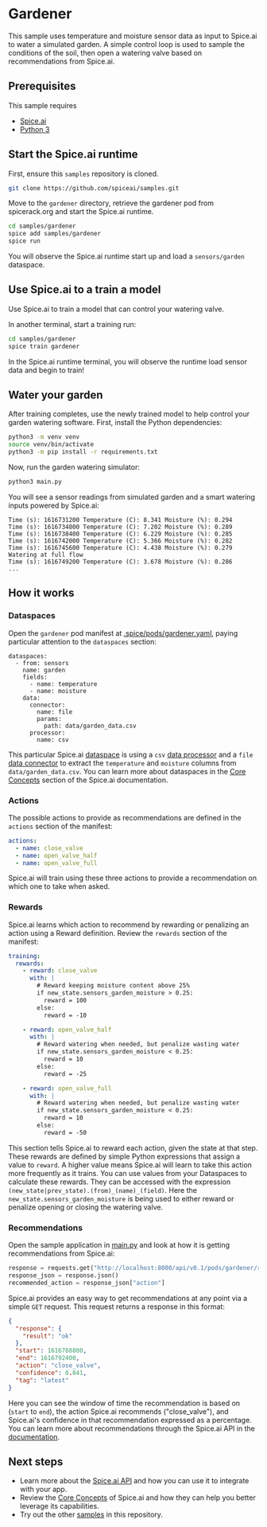 # Gardener

This sample uses temperature and moisture sensor data as input to Spice.ai to water a simulated garden. A simple control loop is used to sample the conditions of the soil, then open a watering valve based on recommendations from Spice.ai.

## Prerequisites

This sample requires

- [Spice.ai](https://crispy-dollop-c329115a.pages.github.io/#/install)
- [Python 3](https://www.python.org/downloads/)

## Start the Spice.ai runtime

First, ensure this `samples` repository is cloned.

```bash
git clone https://github.com/spiceai/samples.git
```

Move to the `gardener` directory, retrieve the gardener pod from spicerack.org and start the Spice.ai runtime.

```bash
cd samples/gardener
spice add samples/gardener
spice run
```

You will observe the Spice.ai runtime start up and load a `sensors/garden` dataspace.

## Use Spice.ai to a train a model

Use Spice.ai to train a model that can control your watering valve.

In another terminal, start a training run:

```bash
cd samples/gardener
spice train gardener
```

In the Spice.ai runtime terminal, you will observe the runtime load sensor data and begin to train!

## Water your garden

After training completes, use the newly trained model to help control your garden watering software. First, install the Python dependencies:

```bash
python3 -m venv venv
source venv/bin/activate
python3 -m pip install -r requirements.txt
```

Now, run the garden watering simulator:

```bash
python3 main.py
```

You will see a sensor readings from simulated garden and a smart watering inputs powered by Spice.ai:

```
Time (s): 1616731200 Temperature (C): 8.341 Moisture (%): 0.294
Time (s): 1616734800 Temperature (C): 7.202 Moisture (%): 0.289
Time (s): 1616738400 Temperature (C): 6.229 Moisture (%): 0.285
Time (s): 1616742000 Temperature (C): 5.366 Moisture (%): 0.282
Time (s): 1616745600 Temperature (C): 4.438 Moisture (%): 0.279
Watering at full flow
Time (s): 1616749200 Temperature (C): 3.678 Moisture (%): 0.286
...
```

## How it works

### Dataspaces

Open the `gardener` pod manifest at [.spice/pods/gardener.yaml](.spice/pods/gardener.yaml), paying particular attention to the `dataspaces` section:

```
dataspaces:
  - from: sensors
    name: garden
    fields:
      - name: temperature
      - name: moisture
    data:
      connector:
        name: file
        params:
          path: data/garden_data.csv
      processor:
        name: csv
```

This particular Spice.ai [dataspace](https://crispy-dollop-c329115a.pages.github.io/#/concepts/README?id=dataspace) is using a `csv` [data processor](https://crispy-dollop-c329115a.pages.github.io/#/concepts/README?id=data-processor) and a `file` [data connector](https://crispy-dollop-c329115a.pages.github.io/#/concepts/README?id=data-connector) to extract the `temperature` and `moisture` columns from `data/garden_data.csv`. You can learn more about dataspaces in the [Core Concepts](https://crispy-dollop-c329115a.pages.github.io/#/concepts/README) section of the Spice.ai documentation.

### Actions

The possible actions to provide as recommendations are defined in the `actions` section of the manifest:

```yaml
actions:
  - name: close_valve
  - name: open_valve_half
  - name: open_valve_full
```

Spice.ai will train using these three actions to provide a recommendation on which one to take when asked.

### Rewards

Spice.ai learns which action to recommend by rewarding or penalizing an action using a Reward definition. Review the `rewards` section of the manifest:

```yaml
training:
  rewards:
    - reward: close_valve
      with: |
        # Reward keeping moisture content above 25%
        if new_state.sensors_garden_moisture > 0.25:
          reward = 100
        else:
          reward = -10

    - reward: open_valve_half
      with: |
        # Reward watering when needed, but penalize wasting water
        if new_state.sensors_garden_moisture < 0.25:
          reward = 10
        else:
          reward = -25

    - reward: open_valve_full
      with: |
        # Reward watering when needed, but penalize wasting water
        if new_state.sensors_garden_moisture < 0.25:
          reward = 10
        else:
          reward = -50
```

This section tells Spice.ai to reward each action, given the state at that step. These rewards are defined by simple Python expressions that assign a value to `reward`. A higher value means Spice.ai will learn to take this action more frequently as it trains. You can use values from your Dataspaces to calculate these rewards. They can be accessed with the expression `(new_state|prev_state).(from)_(name)_(field)`. Here the `new_state.sensors_garden_moisture` is being used to either reward or penalize opening or closing the watering valve.

### Recommendations

Open the sample application in [main.py](main.py) and look at how it is getting recommendations from Spice.ai:

```python
response = requests.get("http://localhost:8000/api/v0.1/pods/gardener/recommendation")
response_json = response.json()
recommended_action = response_json["action"]
```

Spice.ai provides an easy way to get recommendations at any point via a simple `GET` request. This request returns a response in this format:

```json
{
  "response": {
    "result": "ok"
  },
  "start": 1616788800,
  "end": 1616792400,
  "action": "close_valve",
  "confidence": 0.841,
  "tag": "latest"
}
```

Here you can see the window of time the recommendation is based on (`start` to `end`), the action Spice.ai recommends ("close_valve"), and Spice.ai's confidence in that recommendation expressed as a percentage. You can learn more about recommendations through the Spice.ai API in the [documentation](https://crispy-dollop-c329115a.pages.github.io/#/api/README?id=api).

## Next steps

- Learn more about the [Spice.ai API](https://crispy-dollop-c329115a.pages.github.io/#/api/README?id=api) and how you can use it to integrate with your app.
- Review the [Core Concepts](https://crispy-dollop-c329115a.pages.github.io/#/concepts/README) of Spice.ai and how they can help you better leverage its capabilities.
- Try out the other [samples](../README.md) in this repository.
